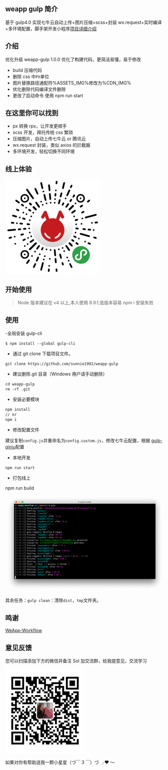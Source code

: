 ## weapp gulp 简介

基于 gulp4.0 实现七牛云自动上传+图片压缩+scss+封装 wx.request+实时编译+多环境配置，脚手架开发小程序[项目详细介绍](https://juejin.im/post/5d1c503ce51d4510926a7b96)

## 介绍

优化升级 weapp-gulp 1.0.0 优化了构建代码，更简洁易懂，易于修改

-   build 压缩代码
-   删除 css 中`PX`单位
-   图片替换路径通配符%ASSETS_IMG%修改为%CDN_IMG%
-   优化删除代码编译文件删除
-   更改了启动命令 使用 npm run start

## 在这里你可以找到

-   px 转换 rpx，让开发更顺手
-   scss 开发，拜托传统 css 繁琐
-   压缩图片，自动上传七牛云 or 腾讯云
-   wx.request 封装，类似 axios 的拦截器
-   多环境开发，轻松切换不同环境

## 线上体验

![iterm](src/assets/images/qrcode.png)

## 开始使用

> Node 版本建议在 v4 以上,本人使用 8.9.1,低版本容易 npm i 安装失败

## 使用

-全局安装 gulp-cli

```
$ npm install --global gulp-cli
```

-   通过 git clone 下载项目文件。

```
git clone https://github.com/sunnie1992/weapp-gulp
```

-   建议删除.git 目录（Windows 用户请手动删除）

```
cd weapp-gulp
rm -rf .git
```

-   安装必要模块

```
npm install
// or
npm i
```

-   修改配置文件

建议复制`config.js`并重命名为`config.custom.js`，修改七牛云配置，根据 [gulp-qiniu](https://github.com/hfcorriez/gulp-qiniu)配置

-   本地开发

```
npm run start
```

-   打包线上

npm run build

![iterm](src/assets/images/iterm.png)

其余任务：`gulp clean`：清除`dist`，`tmp`文件夹。

## 鸣谢

[WeApp-Workflow](https://github.com/Jeff2Ma/WeApp-Workflow)

## 意见反馈

您可以扫描添加下方的微信并备注 Sol 加交流群，给我提意见，交流学习

![mine](src/assets/images/mine.png)

如果对你有帮助送我一颗小星星（づ￣ 3 ￣）づ ╭❤ ～

